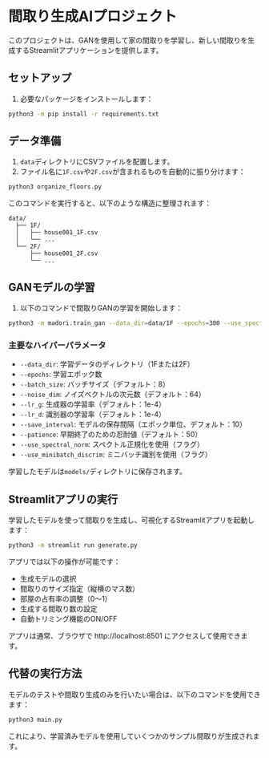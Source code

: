 # 間取り生成AIプロジェクト

このプロジェクトは、GANを使用して家の間取りを学習し、新しい間取りを生成するStreamlitアプリケーションを提供します。

## セットアップ

1. 必要なパッケージをインストールします：

```bash
python3 -m pip install -r requirements.txt
```

## データ準備

1. `data`ディレクトリにCSVファイルを配置します。
2. ファイル名に`1F.csv`や`2F.csv`が含まれるものを自動的に振り分けます：

```bash
python3 organize_floors.py
```

このコマンドを実行すると、以下のような構造に整理されます：
```
data/
  ├── 1F/
  │   ├── house001_1F.csv
  │   └── ...
  └── 2F/
      ├── house001_2F.csv
      └── ...
```

## GANモデルの学習

1. 以下のコマンドで間取りGANの学習を開始します：

```bash
python3 -m madori.train_gan --data_dir=data/1F --epochs=300 --use_spectral_norm --use_minibatch_discrim
```

### 主要なハイパーパラメータ

- `--data_dir`: 学習データのディレクトリ（1Fまたは2F）
- `--epochs`: 学習エポック数
- `--batch_size`: バッチサイズ（デフォルト：8）
- `--noise_dim`: ノイズベクトルの次元数（デフォルト：64）
- `--lr_g`: 生成器の学習率（デフォルト：1e-4）
- `--lr_d`: 識別器の学習率（デフォルト：1e-4）
- `--save_interval`: モデルの保存間隔（エポック単位、デフォルト：10）
- `--patience`: 早期終了のための忍耐値（デフォルト：50）
- `--use_spectral_norm`: スペクトル正規化を使用（フラグ）
- `--use_minibatch_discrim`: ミニバッチ識別を使用（フラグ）

学習したモデルは`models/`ディレクトリに保存されます。

## Streamlitアプリの実行

学習したモデルを使って間取りを生成し、可視化するStreamlitアプリを起動します：

```bash
python3 -m streamlit run generate.py
```

アプリでは以下の操作が可能です：
- 生成モデルの選択
- 間取りのサイズ指定（縦横のマス数）
- 部屋の占有率の調整（0〜1）
- 生成する間取り数の設定
- 自動トリミング機能のON/OFF

アプリは通常、ブラウザで http://localhost:8501 にアクセスして使用できます。

## 代替の実行方法

モデルのテストや間取り生成のみを行いたい場合は、以下のコマンドを使用できます：

```bash
python3 main.py
```

これにより、学習済みモデルを使用していくつかのサンプル間取りが生成されます。